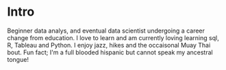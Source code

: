 # Intro
Beginner data analys, and eventual data scientist undergoing a career change from education.
I love to learn and am currently loving learning sql, R, Tableau and Python.
I enjoy jazz, hikes and the occaisonal Muay Thai bout.
Fun fact; I'm a full blooded hispanic but cannot speak my ancestral tongue!
